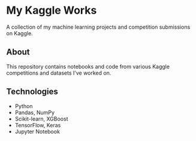# My Kaggle Works
A collection of my machine learning projects and competition submissions on Kaggle.

## About
This repository contains notebooks and code from various Kaggle competitions and datasets I've worked on.

## Technologies
- Python
- Pandas, NumPy
- Scikit-learn, XGBoost
- TensorFlow, Keras
- Jupyter Notebook